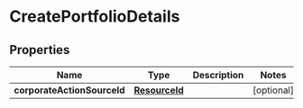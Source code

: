 

# CreatePortfolioDetails

## Properties

Name | Type | Description | Notes
------------ | ------------- | ------------- | -------------
**corporateActionSourceId** | [**ResourceId**](ResourceId.md) |  |  [optional]



